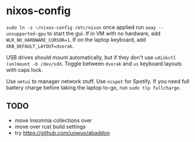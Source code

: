 # nixos-config

`sudo ln -s ~/nixos-config /etc/nixos`
once applied run `sway --unsupported-gpu` to start the gui. If in VM with no hardware, add `WLR_NO_HARDWARE_CURSOR=1`. If on the laptop keyboard, add `XKB_DEFAULT_LAYOUT=dvorak`.

USB drives should mount automatically, but if they don't use `udiskctl (un)mount -b /dev/sdX`.
Toggle between `dvorak` and `us` keyboard layouts with caps lock.

Use `nmtui` to manager network stuff.
Use `ncspot` for Spotify.
If you need full battery charge before taking the laptop to-go, run `sudo tlp fullcharge`.

## TODO

- move Insomnia collections over
- move over rust build settings
- try https://github.com/uowuo/abaddon
